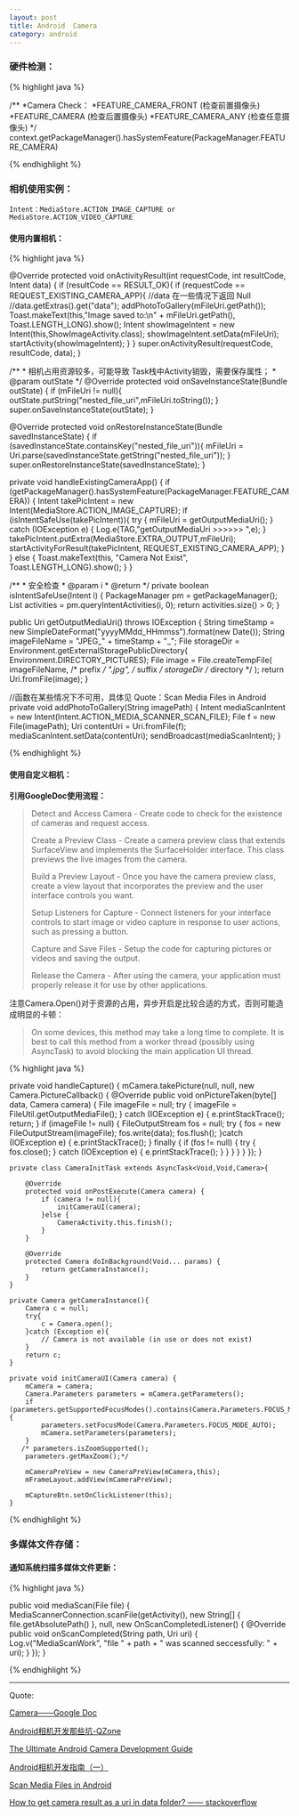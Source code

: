 ```yaml
---
layout: post
title: Android  Camera
category: android
---
```


### 硬件检测：

{% highlight java %}

/**
*Camera Check：
*FEATURE_CAMERA_FRONT (检查前置摄像头)
*FEATURE_CAMERA (检查后置摄像头)
*FEATURE_CAMERA_ANY (检查任意摄像头)
*/
context.getPackageManager().hasSystemFeature(PackageManager.FEATURE_CAMERA)

{% endhighlight %}  


### 相机使用实例：

`Intent：MediaStore.ACTION_IMAGE_CAPTURE or MediaStore.ACTION_VIDEO_CAPTURE`

#### 使用内置相机：

{% highlight java %}

@Override
   protected void onActivityResult(int requestCode, int resultCode, Intent data) {
       if (resultCode == RESULT_OK){
           if (requestCode == REQUEST_EXISTING_CAMERA_APP){
               //data 在一些情况下返回 Null
               //data.getExtras().get("data");
               addPhotoToGallery(mFileUri.getPath());
               Toast.makeText(this,"Image saved to:\n" + mFileUri.getPath(), Toast.LENGTH_LONG).show();
               Intent showImageIntent = new Intent(this,ShowImageActivity.class);
               showImageIntent.setData(mFileUri);
               startActivity(showImageIntent);
           }
       }
       super.onActivityResult(requestCode, resultCode, data);
   }

   /**
    * 相机占用资源较多，可能导致 Task栈中Activity销毁，需要保存属性；
    * @param outState
    */
   @Override
   protected void onSaveInstanceState(Bundle outState) {
       if (mFileUri != null){
           outState.putString("nested_file_uri",mFileUri.toString());
       }
       super.onSaveInstanceState(outState);
   }

   @Override
   protected void onRestoreInstanceState(Bundle savedInstanceState) {
       if (savedInstanceState.containsKey("nested_file_uri")){
           mFileUri = Uri.parse(savedInstanceState.getString("nested_file_uri"));
       }
       super.onRestoreInstanceState(savedInstanceState);
   }

   private void handleExistingCameraApp() {
       if (getPackageManager().hasSystemFeature(PackageManager.FEATURE_CAMERA)) {
           Intent takePicIntent = new Intent(MediaStore.ACTION_IMAGE_CAPTURE);
           if (isIntentSafeUse(takePicIntent)){
               try {
                   mFileUri = getOutputMediaUri();
               } catch (IOException e) {
                   Log.e(TAG,"getOutputMediaUri >>>>>> ",e);
               }
               takePicIntent.putExtra(MediaStore.EXTRA_OUTPUT,mFileUri);
               startActivityForResult(takePicIntent, REQUEST_EXISTING_CAMERA_APP);
           }
       } else {
           Toast.makeText(this, "Camera Not Exist", Toast.LENGTH_LONG).show();
       }
   }

   /**
    * 安全检查
    * @param i
    * @return
    */
   private boolean isIntentSafeUse(Intent i) {
       PackageManager pm = getPackageManager();
       List<ResolveInfo> activities = pm.queryIntentActivities(i, 0);
       return activities.size() > 0;
   }

   public Uri getOutputMediaUri() throws IOException {
       String timeStamp = new SimpleDateFormat("yyyyMMdd_HHmmss").format(new Date());
       String imageFileName = "JPEG_" + timeStamp + "_";
       File storageDir = Environment.getExternalStoragePublicDirectory(
               Environment.DIRECTORY_PICTURES);
       File image = File.createTempFile(
               imageFileName,  /* prefix */
               ".jpg",         /* suffix */
               storageDir      /* directory */
       );
       return Uri.fromFile(image);
   }

   //函数在某些情况下不可用，具体见 Quote：Scan Media Files in Android
   private void addPhotoToGallery(String imagePath) {
       Intent mediaScanIntent = new Intent(Intent.ACTION_MEDIA_SCANNER_SCAN_FILE);
       File f = new File(imagePath);
       Uri contentUri = Uri.fromFile(f);
       mediaScanIntent.setData(contentUri);
       sendBroadcast(mediaScanIntent);
   }

{% endhighlight %}  

#### 使用自定义相机：

**引用GoogleDoc使用流程：**

> Detect and Access Camera - Create code to check for the existence of cameras and request access.
>
> Create a Preview Class - Create a camera preview class that extends SurfaceView and implements the SurfaceHolder interface. This class previews the live images from the camera.
>
> Build a Preview Layout - Once you have the camera preview class, create a view layout that incorporates the preview and the user interface controls you want.
>
> Setup Listeners for Capture - Connect listeners for your interface controls to start image or video capture in response to user actions, such as pressing a button.
>
> Capture and Save Files - Setup the code for capturing pictures or videos and saving the output.
>
> Release the Camera - After using the camera, your application must properly release it for use by other applications.


注意Camera.Open()对于资源的占用，异步开启是比较合适的方式，否则可能造成明显的卡顿：

> On some devices, this method may take a long time to complete. It is best to call this method from a worker thread (possibly using AsyncTask) to avoid blocking the main application UI thread.

{% highlight java %}

private void handleCapture() {
        mCamera.takePicture(null, null, new Camera.PictureCallback() {
            @Override
            public void onPictureTaken(byte[] data, Camera camera) {
                File imageFile = null;
                try {
                    imageFile = FileUtil.getOutputMediaFile();
                } catch (IOException e) {
                    e.printStackTrace();
                    return;
                }
                if (imageFile != null) {
                    FileOutputStream fos = null;
                    try {
                        fos = new FileOutputStream(imageFile);
                        fos.write(data);
                        fos.flush();
                    }catch (IOException e) {
                        e.printStackTrace();
                    } finally {
                        if (fos != null) {
                            try {
                                fos.close();
                            } catch (IOException e) {
                                e.printStackTrace();
                            }
                        }
                    }
                }
            }
        });
    }

    private class CameraInitTask extends AsyncTask<Void,Void,Camera>{

        @Override
        protected void onPostExecute(Camera camera) {
            if (camera != null){
                initCameraUI(camera);
            }else {
                CameraActivity.this.finish();
            }
        }

        @Override
        protected Camera doInBackground(Void... params) {
            return getCameraInstance();
        }
    }

    private Camera getCameraInstance(){
        Camera c = null;
        try{
            c = Camera.open();
        }catch (Exception e){
            // Camera is not available (in use or does not exist)
        }
        return c;
    }

    private void initCameraUI(Camera camera) {
        mCamera = camera;
        Camera.Parameters parameters = mCamera.getParameters();
        if (parameters.getSupportedFocusModes().contains(Camera.Parameters.FOCUS_MODE_AUTO)){
            parameters.setFocusMode(Camera.Parameters.FOCUS_MODE_AUTO);
            mCamera.setParameters(parameters);
        }
       /* parameters.isZoomSupported();
        parameters.getMaxZoom();*/

        mCameraPreView = new CameraPreView(mCamera,this);
        mFrameLayout.addView(mCameraPreView);

        mCaptureBtn.setOnClickListener(this);
    }

{% endhighlight %}  

### 多媒体文件存储：

#### 通知系统扫描多媒体文件更新：

{% highlight java %}

public void mediaScan(File file) {
    MediaScannerConnection.scanFile(getActivity(),
            new String[] { file.getAbsolutePath() }, null,
            new OnScanCompletedListener() {
                @Override
                public void onScanCompleted(String path, Uri uri) {
                    Log.v("MediaScanWork", "file " + path
                            + " was scanned seccessfully: " + uri);
                }
            });
}

{% endhighlight %}  














---

Quote:

[Camera——Google Doc](http://developer.android.com/guide/topics/media/camera.html)

[Android相机开发那些坑-QZone](https://mp.weixin.qq.com/s?__biz=MzI1MTA1MzM2Nw==&mid=401454605&idx=1&sn=d5a16f6dc13e7581fec08a4e704cd5d0&scene=1&srcid=0129iGRJmL4TZH30OZ4D3Ih6&key=710a5d99946419d940adfc47e2f61666f462551073e0e78b456c1012285d18f5c9d16d017b7e46794a0f41a277424c16&ascene=0&uin=Mjc3OTU3Nzk1&devicetype=iMac+MacBookPro10%2C1+OSX+OSX+10.10.5+build%2814F27%29&version=11020201&pass_ticket=TbVqOqFm7Sb0QDBJ52ODh0eBxTApnoGWBuvVAl2hl4F0VrsgG2ZcLohvthzuwow0)

[The Ultimate Android Camera Development Guide](https://www.airpair.com/android/android-camera-development)

[Android相机开发指南（一）](https://www.zybuluo.com/flyouting/note/6272)

[Scan Media Files in Android](http://droidyue.com/blog/2014/01/19/scan-media-files-in-android/index.html)

[How to get camera result as a uri in data folder? —— stackoverflow](http://stackoverflow.com/questions/10042695/how-to-get-camera-result-as-a-uri-in-data-folder/10229228#10229228)
